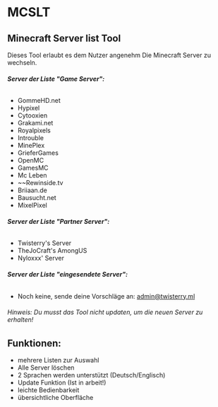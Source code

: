 # MCSLT
## Minecraft Server list Tool
Dieses Tool erlaubt es dem Nutzer angenehm Die Minecraft Server zu wechseln.  
###### __Server der Liste "Game Server":__
+ GommeHD.net
+ Hypixel
+ Cytooxien
+ Grakami.net
+ Royalpixels
+ Introuble
+ MinePlex
+ GrieferGames
+ OpenMC
+ GamesMC
+ Mc Leben
+ ~~Rewinside.tv
+ Briiaan.de
+ Bausucht.net
+ MixelPixel
###### __Server der Liste "Partner Server":__
+ Twisterry's Server
+ TheJoCraft's AmongUS
+ Nyloxxx' Server
###### __Server der Liste "eingesendete Server":__
+ Noch keine, sende deine Vorschläge an: admin@twisterry.ml
###### Hinweis: Du musst das Tool nicht updaten, um die neuen Server zu erhalten!
## Funktionen:
+ mehrere Listen zur Auswahl
+ Alle Server löschen
+ 2 Sprachen werden unterstützt (Deutsch/Englisch)
+ Update Funktion (Ist in arbeit!)
+ leichte Bedienbarkeit
+ übersichtliche Oberfläche

